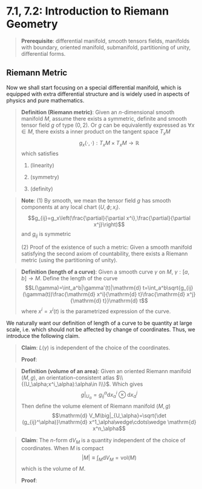 # 7.1, 7.2: Introduction to Riemann Geometry

>**Prerequisite**: differential manifold, smooth tensors fields, manifolds with boundary, oriented manifold, submanifold, partitioning of unity, differential forms.

## Riemann Metric

Now we shall start focusing on a special differential manifold, which is equipped with extra differential structure and is widely used in aspects of physics and pure mathematics. 

>**Definition (Riemann metric)**: Given an $n$-dimensional smooth manifold $M$, assume there exists a symmetric, definite and smooth tensor field $g$ of type $(0,2)$. Or $g$ can be equivalently expressed as $\forall x\in M$, there exists a inner product on the tangent space $T_xM$ $$g_x(\cdot,\cdot):T_xM\times T_xM \to \mathbb{R}$$
>which satisfies
> 1. (linearity)
> 
> 2. (symmetry)
> 
> 3. (definity)

>**Note**: 
>  (1) By smooth, we mean the tensor field $g$ has smooth components at any local chart $(U,\phi;x_i)$.
> $$g_{ij}=g_x\left(\frac{\partial}{\partial x^i},\frac{\partial}{\partial x^j}\right)$$
> and $g_{ij}$ is symmetric
> 
>  (2) Proof of the existence of such a metric: Given a smooth manifold satisfying the second axiom of countability, there exists a Riemann metric (using the partitioning of unity).

>**Definition (length of a curve)**: Given a smooth curve $\gamma$ on $M$, $\gamma: [a,b]\to M$. Define the length of the curve 
>$$L(\gamma)=\int_a^b|\gamma'(t)|\mathrm{d} t=\int_a^b\sqrt{g_{ij}(\gamma(t))\frac{\mathrm{d} x^i}{\mathrm{d} t}\frac{\mathrm{d} x^j}{\mathrm{d} t}}\mathrm{d} t$$
>where $x^i=x^i(t)$ is the parametrized expression of the curve.

We naturally want our definition of length of a curve to be quantity at large scale, i.e. which should not be affected by change of coordinates. Thus, we introduce the following claim.

>**Claim**: $L(\gamma)$ is independent of the choice of the coordinates.
>
>**Proof**: 


>**Definition (volume of an area)**: Given an oriented Riemann manifold $(M,g)$, an orientation-consistent atlas $\\{(U_\alpha;x^i_\alpha):\alpha\in I\\}$. Which gives
>$$g\big|_{U_\alpha}=g_{ij}^\alpha\mathrm{d} x_\alpha^i\otimes\mathrm{d} x^j_\alpha$$
>Then define the volume element of Riemann manifold $(M,g)$
>$$\mathrm{d} V_M\big|_{U_\alpha}=\sqrt{\det (g_{ij}^\alpha)}\mathrm{d} x^1_\alpha\wedge\cdots\wedge \mathrm{d} x^n_\alpha$$


>**Claim**: The $n$-form $\mathrm{d} V_M$ is a quantity independent of the choice of coordinates. When $M$ is compact
>$$|M|\equiv \int_M\mathrm{d} V_M=\text{vol}(M)$$
>which is the volume of $M$.
>
>**Proof**:

